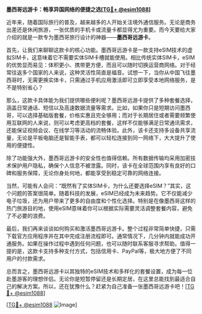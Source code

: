 **墨西哥远游卡：畅享异国网络的便捷之选[[TG💪+ @esim1088](https://t.me/s/esim1088)]**

近年来，随着国际旅行的普及，越来越多的人开始关注境外通信服务。无论是商务出差还是休闲旅游，一张优质的手机卡或流量卡都显得尤为重要。而今天要给大家介绍的就是一款专为墨西哥旅行设计的神器——**墨西哥远游卡**。

首先，让我们来聊聊这款卡的核心功能。墨西哥远游卡是一款支持eSIM技术的虚拟SIM卡，这意味着它不需要实体SIM卡槽就能使用。相比传统实体SIM卡，eSIM的优势显而易见：体积更小、携带更方便，而且可以随时切换运营商网络。对于经常往返多个国家的人来说，这种灵活性简直是福音。试想一下，当你从中国飞往墨西哥时，无需更换实体卡，只需通过手机应用激活即可立即享受本地网络服务，是不是特别省心？

那么，这款卡具体能为我们提供哪些便利呢？墨西哥远游卡提供了多种套餐选择，涵盖日常通话、短信以及高速数据流量等需求。比如，如果你只是短期访问墨西哥，可以选择基础版套餐，价格实惠且完全够用；而对于长期居住或者需要频繁使用互联网的人来说，则可以考虑更高档的套餐，这样不仅能够满足日常通讯需求，还能保证视频会议、在线学习等活动的流畅体验。此外，该卡还支持多设备共享流量，无论是平板电脑还是智能手表，都可以轻松连接到同一网络下，大大提升了使用的便捷性。

除了功能强大外，墨西哥远游卡的安全性也值得信赖。所有数据传输均采用加密技术保护用户隐私，确保个人信息不被泄露。同时，该卡在全球范围内享有良好的口碑和服务保障，无论你身处何地，都能享受到稳定可靠的网络连接。

当然，可能有人会问：“既然有了实体SIM卡，为什么还要选择eSIM？”其实，这个问题的答案很简单。随着科技的发展，eSIM已经成为未来趋势。它不仅能减少电子垃圾，还为用户带来了更多的自由度和个性化选择。特别是在像墨西哥这样的热门旅游目的地，使用eSIM意味着你可以根据实际需要灵活调整套餐内容，避免了不必要的浪费。

最后，我们再来谈谈如何购买和激活墨西哥远游卡。整个过程非常简单快捷，只需下载官方应用程序并在其中完成注册流程即可。通常情况下，几分钟内就能成功开通服务。如果在操作过程中遇到任何问题，也可以随时联系客服寻求帮助。值得一提的是，这款卡支持多种支付方式，包括信用卡、PayPal等，极大地方便了不同用户的付款需求。

总而言之，墨西哥远游卡以其独特的eSIM技术和多样化的套餐设置，成为每一位赴墨游客的理想伴侣。无论你是短暂停留还是长期定居，在这里总能找到最适合自己的解决方案。所以，还在犹豫什么？赶紧为自己准备一张墨西哥远游卡吧！[[TG💪+ @esim1088](https://t.me/s/esim1088)]

[[TG💪+ @esim1088](https://t.me/s/esim1088) ![Image](https://i.postimg.cc/4NQfJmqS/Snipaste-2025-05-13-00-14-12.png)]